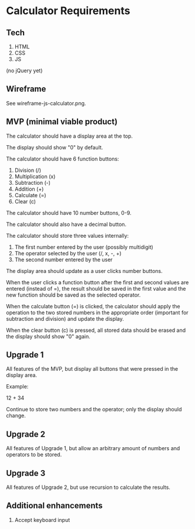 # Calculator Requirements

## Tech

1. HTML
2. CSS
3. JS

(no jQuery yet)

## Wireframe

See wireframe-js-calculator.png.

## MVP (minimal viable product)

The calculator should have a display area at the top.

The display should show "0" by default.

The calculator should have 6 function buttons: 
  1. Division (/)
  2. Multiplication (x)
  3. Subtraction (-)
  4. Addition (+)
  5. Calculate (=)
  6. Clear (c)

The calculator should have 10 number buttons, 0-9.

The calculator should also have a decimal button.

The calculator should store three values internally:
  1. The first number entered by the user (possibly multidigit)
  2. The operator selected by the user (/, x, -, +)
  3. The second number entered by the user

The display area should update as a user clicks number buttons.

When the user clicks a function button after the first and second
values are entered (instead of =), the result should be saved in
the first value and the new function should be saved as the
selected operator.

When the calculate button (=) is clicked, the calculator should
apply the operation to the two stored numbers in the appropriate 
order (important for subtraction and division) and update the
display.

When the clear button (c) is pressed, all stored data should be
erased and the display should show "0" again.

## Upgrade 1

All features of the MVP, but display all buttons that were
pressed in the display area.

Example:

  12 + 34

Continue to store two numbers and the operator; only the display
should change.

## Upgrade 2

All features of Upgrade 1, but allow an arbitrary amount of 
numbers and operators to be stored.

## Upgrade 3

All features of Upgrade 2, but use recursion to calculate the results.

## Additional enhancements

1. Accept keyboard input

